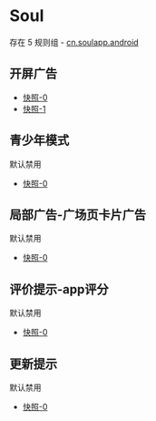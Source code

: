 # Soul

存在 5 规则组 - [cn.soulapp.android](/src/apps/cn.soulapp.android.ts)

## 开屏广告

- [快照-0](https://i.gkd.li/import/12833280)
- [快照-1](https://i.gkd.li/import/12850094)

## 青少年模式

默认禁用

- [快照-0](https://i.gkd.li/import/12834093)

## 局部广告-广场页卡片广告

默认禁用

- [快照-0](https://i.gkd.li/import/12838000)

## 评价提示-app评分

默认禁用

- [快照-0](https://i.gkd.li/import/13425057)

## 更新提示

默认禁用

- [快照-0](https://i.gkd.li/import/13693361)

